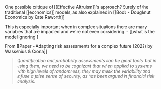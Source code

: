 One possible critique of [[Effective Altruism]]'s approach? Surely of the traditional [[economics]] models, as also explained in [[Book - Doughnut Economics by Kate Raworth]]

This is especially important when in complex situations there are many variables that are impacted and we're not even considering. - [[what is the model ignoring]]

From [[Paper - Adapting risk assessments for a complex future (2022) by Wassenius & Crona]]
> *Quantification and probability assessments can be great tools, but in using them, we need to be cognizant that when applied to systems with high levels of randomness, they may mask the variability and infuse a false sense of security, as has been argued in financial risk analysis.*




